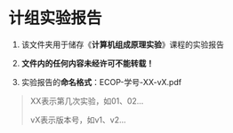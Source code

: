 # 计组实验报告

1. 该文件夹用于储存《**计算机组成原理实验**》课程的实验报告

2. **文件内的任何内容未经许可不能转载！**

2. 实验报告的**命名格式**：ECOP-学号-XX-vX.pdf
> XX表示第几次实验，如01、02...
>
> vX表示版本号，如v1、v2...
